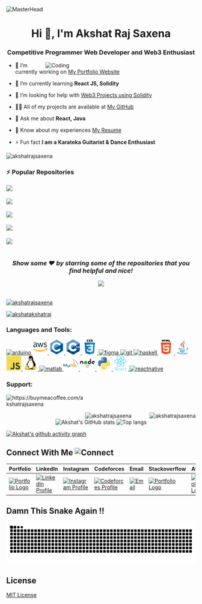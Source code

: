 ![MasterHead](https://user-images.githubusercontent.com/74038190/225813708-98b745f2-7d22-48cf-9150-083f1b00d6c9.gif)

<h1 align="center">Hi 👋, I'm Akshat Raj Saxena</h1>

<h3 align="center">Competitive Programmer Web Developer and Web3 Enthusiast</h3>


<img align="right" alt="Coding" width="400" src="https://cdn.dribbble.com/users/720825/screenshots/3253310/slim-jim-_dribbble_-_800x600_.gif">

- 🔭 I’m currently working on [My Portfolio Website](https://github.com/akshatrajsaxena/developerfolio)

- 🌱 I’m currently learning **React JS, Solidity**

- 🤝 I’m looking for help with [Web3 Projects using Solidity](https://github.com/buildspace/buildspace-projects)

- 👨‍💻 All of my projects are available at [My GitHub](https://github.com/akshatrajsaxena)

- 💬 Ask me about **React, Java**

- 📄 Know about my experiences [My Resume](https://drive.google.com/file/d/18fUNX3xVtS5-DxGFqS9TRmWOdVTLIe1U/view)

- ⚡ Fun fact **I am a Karateka Guitarist & Dance Enthusiast**

<p align="left"> <img src="https://komarev.com/ghpvc/?username=akshatrajsaxena&label=Profile%20views&color=0e75b6&style=flat" alt="akshatrajsaxena" /> </p>


###  ⚡ **Popular Repositories**

<a href="https://github.com/akshatrajsaxena/developerfolio">
  <img align="center" src="https://github-readme-stats.vercel.app/api/pin/?username=akshatrajsaxena&repo=developerfolio&theme=synthwave&icon_color=d30cb8&text_color=b8aec8"/>
</a>

<br>
<br>

<a href="https://github.com/akshatrajsaxena/lightning-algorithm">
  <img align="center" src="https://github-readme-stats.vercel.app/api/pin/?username=akshatrajsaxena&repo=lightning-algorithm&theme=synthwave&icon_color=d30cb8&text_color=b8aec8"/>
</a>

<br>
<br>

<a href="https://github.com/akshatrajsaxena/StickHeroGame">
  <img align="center" src="https://github-readme-stats.vercel.app/api/pin/?username=akshatrajsaxena&repo=StickHeroGame&theme=synthwave&icon_color=d30cb8&text_color=b8aec8"/>
</a>

<br>
<br>

<a href="https://github.com/akshatrajsaxena/Simple_Simulator_Assembler_Project">
  <img align="center" src="https://github-readme-stats.vercel.app/api/pin/?username=akshatrajsaxena&repo=Simple_Simulator_Assembler_Project&theme=synthwave&icon_color=d30cb8&text_color=b8aec8"/>
</a>

<br>
<br>

<a href="https://github.com/akshatrajsaxena/bfs_tracing">
  <img align="center" src="https://github-readme-stats.vercel.app/api/pin/?username=akshatrajsaxena&repo=bfs_tracing&theme=synthwave&icon_color=d30cb8&text_color=b8aec8"/>
</a>

<br>
<br>

<div align="center">

### *Show some ❤️ by starring some of the repositories that you find helpful and nice!*
</div>

<div align="center">
  <a target="_blank" href="https://akshatrajsaxena.netlify.app"><img src="https://img.shields.io/badge/-Portfolio-9999999?style=for-the-badge&logo=firefox&logoColor=white"></img></a>	
</div>

<br>

<p align="left"> <a href="https://github.com/ryo-ma/github-profile-trophy"><img src="https://github-profile-trophy.vercel.app/?username=akshatrajsaxena" alt="akshatrajsaxena" /></a> </p>

<p align="left"> <a href="https://twitter.com/akshatakshatraj" target="blank"><img src="https://img.shields.io/twitter/follow/akshatakshatraj?logo=twitter&style=for-the-badge" alt="akshatakshatraj" /></a> </p>


<h3 align="left">Languages and Tools:</h3>

<p align="left"> <a href="https://www.arduino.cc/" target="_blank" rel="noreferrer"> <img src="https://cdn.worldvectorlogo.com/logos/arduino-1.svg" alt="arduino" width="40" height="40"/> </a> <a href="https://aws.amazon.com" target="_blank" rel="noreferrer"> <img src="https://raw.githubusercontent.com/devicons/devicon/master/icons/amazonwebservices/amazonwebservices-original-wordmark.svg" alt="aws" width="40" height="40"/> </a> <a href="https://www.cprogramming.com/" target="_blank" rel="noreferrer"> <img src="https://raw.githubusercontent.com/devicons/devicon/master/icons/c/c-original.svg" alt="c" width="40" height="40"/> </a> <a href="https://www.w3schools.com/cpp/" target="_blank" rel="noreferrer"> <img src="https://raw.githubusercontent.com/devicons/devicon/master/icons/cplusplus/cplusplus-original.svg" alt="cplusplus" width="40" height="40"/> </a> <a href="https://www.w3schools.com/css/" target="_blank" rel="noreferrer"> <img src="https://raw.githubusercontent.com/devicons/devicon/master/icons/css3/css3-original-wordmark.svg" alt="css3" width="40" height="40"/> </a> <a href="https://www.figma.com/" target="_blank" rel="noreferrer"> <img src="https://www.vectorlogo.zone/logos/figma/figma-icon.svg" alt="figma" width="40" height="40"/> </a> <a href="https://git-scm.com/" target="_blank" rel="noreferrer"> <img src="https://www.vectorlogo.zone/logos/git-scm/git-scm-icon.svg" alt="git" width="40" height="40"/> </a> <a href="https://www.haskell.org/" target="_blank" rel="noreferrer"> <img src="https://upload.wikimedia.org/wikipedia/commons/1/1c/Haskell-Logo.svg" alt="haskell" width="40" height="40"/> </a> <a href="https://www.w3.org/html/" target="_blank" rel="noreferrer"> <img src="https://raw.githubusercontent.com/devicons/devicon/master/icons/html5/html5-original-wordmark.svg" alt="html5" width="40" height="40"/> </a> <a href="https://www.java.com" target="_blank" rel="noreferrer"> <img src="https://raw.githubusercontent.com/devicons/devicon/master/icons/java/java-original.svg" alt="java" width="40" height="40"/> </a> <a href="https://developer.mozilla.org/en-US/docs/Web/JavaScript" target="_blank" rel="noreferrer"> <img src="https://raw.githubusercontent.com/devicons/devicon/master/icons/javascript/javascript-original.svg" alt="javascript" width="40" height="40"/> </a> <a href="https://www.linux.org/" target="_blank" rel="noreferrer"> <img src="https://raw.githubusercontent.com/devicons/devicon/master/icons/linux/linux-original.svg" alt="linux" width="40" height="40"/> </a> <a href="https://www.mathworks.com/" target="_blank" rel="noreferrer"> <img src="https://upload.wikimedia.org/wikipedia/commons/2/21/Matlab_Logo.png" alt="matlab" width="40" height="40"/> </a> <a href="https://www.mysql.com/" target="_blank" rel="noreferrer"> <img src="https://raw.githubusercontent.com/devicons/devicon/master/icons/mysql/mysql-original-wordmark.svg" alt="mysql" width="40" height="40"/> </a> <a href="https://nodejs.org" target="_blank" rel="noreferrer"> <img src="https://raw.githubusercontent.com/devicons/devicon/master/icons/nodejs/nodejs-original-wordmark.svg" alt="nodejs" width="40" height="40"/> </a> <a href="https://www.python.org" target="_blank" rel="noreferrer"> <img src="https://raw.githubusercontent.com/devicons/devicon/master/icons/python/python-original.svg" alt="python" width="40" height="40"/> </a> <a href="https://reactjs.org/" target="_blank" rel="noreferrer"> <img src="https://raw.githubusercontent.com/devicons/devicon/master/icons/react/react-original-wordmark.svg" alt="react" width="40" height="40"/> </a> <a href="https://reactnative.dev/" target="_blank" rel="noreferrer"> <img src="https://reactnative.dev/img/header_logo.svg" alt="reactnative" width="40" height="40"/> </a> </p>

<h3 align="left">Support:</h3>

<p><a href="https://www.buymeacoffee.com/akshatrajsaxena"> <img align="left" src="https://cdn.buymeacoffee.com/buttons/v2/default-yellow.png" height="50" width="210" alt="https://buymeacoffee.com/akshatrajsaxena" /></a></p><br><br>


<p><img align="left" src="https://github-readme-streak-stats.herokuapp.com/?user=akshatrajsaxena&" alt="akshatrajsaxena" /></p> 
<img align="right" src="http://github-profile-summary-cards.vercel.app/api/cards/most-commit-language?username=akshatrajsaxena&theme=ayu_mirage" alt="akshatrajsaxena" />


<div align="center">
<img alt="Akshat's GitHub stats" src="https://github-readme-stats.vercel.app/api?username=akshatrajsaxena&show_icons=true&theme=transparent"/>
<img alt="Top langs" src="https://github-readme-stats.vercel.app/api/top-langs/?username=akshatrajsaxena&layout=compact&&langs_count=8"/>
</div>

[![Akshat's github activity graph](https://github-readme-activity-graph.vercel.app/graph?username=akshatrajsaxena&theme=dracula)](https://github.com/akshatrajsaxena/github-readme-activity-graph)



## Connect With Me  <img src="https://media.tenor.com/k_FD58xnsicAAAAj/work-internet.gif" alt="Connect" width="60" height="60"/>

| Portfolio | LinkedIn | Instagram | Codeforces | Email | Stackoverflow | Atcoder | Twitter | InterviewBit
|-----------|----------|-----------|----------|----------|----------| ----------| ----------| -------|
| [<img src="https://github.com/user-attachments/assets/77f3b825-0dc1-4447-9885-554c431b4a4b" alt="Portfolio Logo" width="50" height="auto">](https://akshatrajsaxena.netlify.app/) | [<img src="https://cdn3d.iconscout.com/3d/free/thumb/free-linkedin-5214344-4353454.png?f=webp" alt="LinkedIn Profile" width="50" height="auto">](https://www.linkedin.com/in/akshat-raj-saxena-849423258/) | [<img src="https://cdn3d.iconscout.com/3d/free/thumb/free-instagram-7096205-5753427.png?f=webp" alt="Instagram Profile" width="50" height="auto">](https://www.instagram.com/damnwinged/) | [<img src="https://cdn.iconscout.com/icon/free/png-512/free-code-forces-3521352-2944796.png" alt="Codeforces Profile" width="40" height="auto">](https://codeforces.com/profile/Baski_Flex) | [<img src="https://cdn3d.iconscout.com/3d/premium/thumb/gmail-11382933-9148198.png" alt="Email" width="50" height="auto">](mailto:akshat22054@iiitd.ac.in) | [<img src="https://upload.wikimedia.org/wikipedia/commons/e/ef/Stack_Overflow_icon.svg" alt="Portfolio Logo" width="50" height="auto" >](https://stackoverflow.com/users/26252685/baski-flex) | [<img src="https://user-images.githubusercontent.com/63050133/151978980-3e677a92-60b0-4ae7-b1ce-2bd00ab3fe85.svg" alt="Portfolio Logo" width="50" height="auto">](https://atcoder.jp/users/Flick__) | [<img src="https://encrypted-tbn0.gstatic.com/images?q=tbn:ANd9GcTncNdsURrHCorSeR9usPvHN_6XPQp3toe3tA&s" alt="Twitter" width="40" height="auto">](https://x.com/akshatakshatraj) | [<img src="https://github.com/user-attachments/assets/2d2bcc6a-91a0-410a-bbbd-d353a9431b36" alt="Interview Bit" height = "100" width="100" height="auto">](https://www.interviewbit.com/profile/akshatraj-saxena/) |





## Damn This Snake Again !!

![snake gif](https://github.com/akshatrajsaxena/akshatrajsaxena/blob/output/github-contribution-grid-snake.svg)

## License

[MIT License](https://github.com/akshatrajsaxena/akshatrajsaxena/blob/main/LICENSE)
